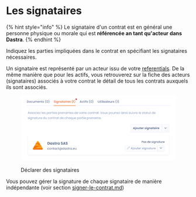 # Les signataires



{% hint style="info" %}
Le signataire d'un contrat est en général une personne physique ou morale qui est **référencée an tant qu'acteur dans Dastra**.
{% endhint %}

Indiquez les parties impliquées dans le contrat en spécifiant les signataires nécessaires.

Un signataire est représenté par un acteur issu de votre [referentials](../cartography/referentials/ "mention"). De la même manière que pour les actifs, vous retrouverez sur la fiche des acteurs (signataires) associés à votre contrat le détail de tous les contrats auxquels ils sont associés.

<figure><img src="../../.gitbook/assets/signers.png" alt=""><figcaption><p>Déclarer des signataires</p></figcaption></figure>

Vous pouvez gérer la signature de chaque signataire de manière indépendante (voir section [signer-le-contrat.md](signer-le-contrat.md "mention"))
